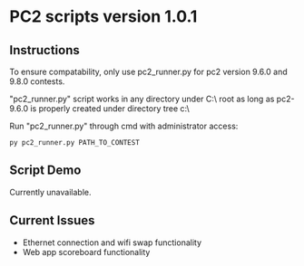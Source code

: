 # PC2 scripts version 1.0.1

## Instructions

To ensure compatability, only use pc2_runner.py for pc2 version 9.6.0 and 9.8.0 contests.

"pc2_runner.py" script works in any directory under C:\ root as long as pc2-9.6.0 is properly created under directory tree c:\

Run "pc2_runner.py" through cmd with administrator access:

```
py pc2_runner.py PATH_TO_CONTEST
```

## Script Demo

Currently unavailable.

## Current Issues

- Ethernet connection and wifi swap functionality
- Web app scoreboard functionality
